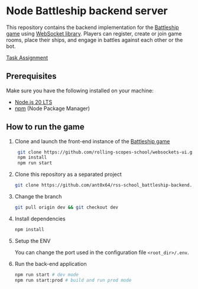# Node Battleship backend server

This repository contains the backend implementation for the [Battleship game](https://github.com/rolling-scopes-school/websockets-ui) using [WebSocket library](https://github.com/websockets/ws). Players can register, create or join game rooms, place their ships, and engage in battles against each other or the bot.

[Task Assignment](https://github.com/AlreadyBored/nodejs-assignments/blob/main/assignments/battleship/assignment.md)

## Prerequisites

Make sure you have the following installed on your machine:

- [Node.js 20 LTS](https://nodejs.org/)
- [npm](https://www.npmjs.com/) (Node Package Manager)


## How to run the game

1. Clone and launch the front-end instance of the [Battleship game](https://github.com/rolling-scopes-school/websockets-ui)
   ```bash
    git clone https://github.com/rolling-scopes-school/websockets-ui.git
    npm install
    npm run start
   ```

2. Clone this repository as a separated project 
   ```bash
   git clone https://github.com/ant0x64/rss-school_battleship-backend.git
   ```

3. Change the branch
    ```bash
    git pull origin dev && git checkout dev
    ```
4. Install dependencies
    ```bash
    npm install
    ```

5. Setup the ENV
   
    You can change the port used in the configuration file `<root_dir>/.env`.

6. Run the back-end application
   ```bash
   npm run start # dev mode
   npm run start:prod # build and run prod mode
   ```